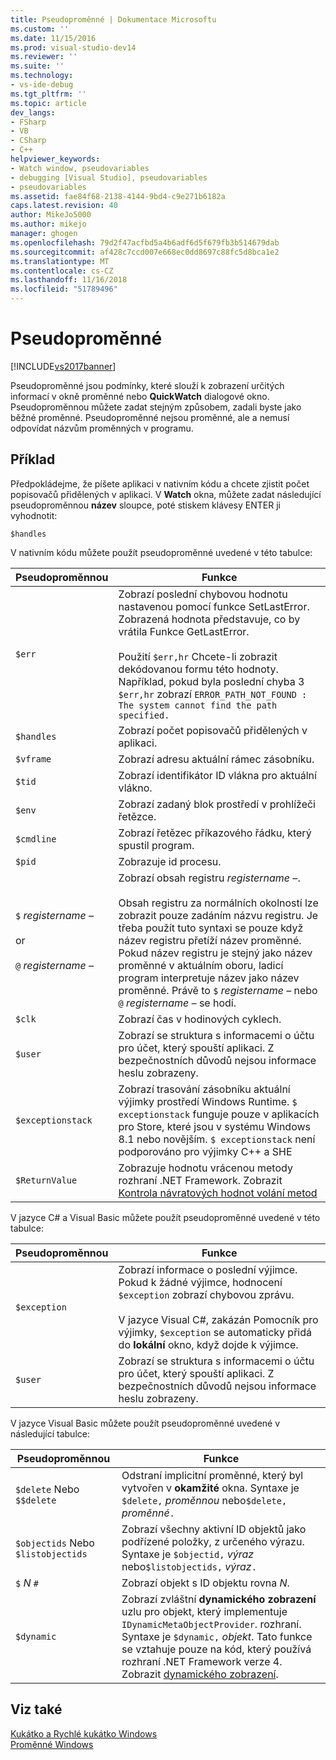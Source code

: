 ```yaml
---
title: Pseudoproměnné | Dokumentace Microsoftu
ms.custom: ''
ms.date: 11/15/2016
ms.prod: visual-studio-dev14
ms.reviewer: ''
ms.suite: ''
ms.technology:
- vs-ide-debug
ms.tgt_pltfrm: ''
ms.topic: article
dev_langs:
- FSharp
- VB
- CSharp
- C++
helpviewer_keywords:
- Watch window, pseudovariables
- debugging [Visual Studio], pseudovariables
- pseudovariables
ms.assetid: fae84f68-2138-4144-9bd4-c9e271b6182a
caps.latest.revision: 40
author: MikeJo5000
ms.author: mikejo
manager: ghogen
ms.openlocfilehash: 79d2f47acfbd5a4b6adf6d5f679fb3b514679dab
ms.sourcegitcommit: af428c7ccd007e668ec0dd8697c88fc5d8bca1e2
ms.translationtype: MT
ms.contentlocale: cs-CZ
ms.lasthandoff: 11/16/2018
ms.locfileid: "51789496"
---
```

# <a name="pseudovariables"></a>Pseudoproměnné
[!INCLUDE[vs2017banner](../includes/vs2017banner.md)]

Pseudoproměnné jsou podmínky, které slouží k zobrazení určitých informací v okně proměnné nebo **QuickWatch** dialogové okno. Pseudoproměnnou můžete zadat stejným způsobem, zadali byste jako běžné proměnné. Pseudoproměnné nejsou proměnné, ale a nemusí odpovídat názvům proměnných v programu.  
  
## <a name="example"></a>Příklad  
 Předpokládejme, že píšete aplikaci v nativním kódu a chcete zjistit počet popisovačů přidělených v aplikaci. V **Watch** okna, můžete zadat následující pseudoproměnnou **název** sloupce, poté stiskem klávesy ENTER ji vyhodnotit:  
  
```  
$handles  
```  
  
 V nativním kódu můžete použít pseudoproměnné uvedené v této tabulce:  
  
|Pseudoproměnnou|Funkce|  
|--------------------|--------------|  
|`$err`|Zobrazí poslední chybovou hodnotu nastavenou pomocí funkce SetLastError. Zobrazená hodnota představuje, co by vrátila Funkce GetLastError.<br /><br /> Použití `$err,hr` Chcete-li zobrazit dekódovanou formu této hodnoty. Například, pokud byla poslední chyba 3 `$err,hr` zobrazí `ERROR_PATH_NOT_FOUND : The system cannot find the path specified.`|  
|`$handles`|Zobrazí počet popisovačů přidělených v aplikaci.|  
|`$vframe`|Zobrazí adresu aktuální rámec zásobníku.|  
|`$tid`|Zobrazí identifikátor ID vlákna pro aktuální vlákno.|  
|`$env`|Zobrazí zadaný blok prostředí v prohlížeči řetězce.|  
|`$cmdline`|Zobrazí řetězec příkazového řádku, který spustil program.|  
|`$pid`|Zobrazuje id procesu.|  
|`$` *registername –*<br /><br /> or<br /><br /> `@` *registername –*|Zobrazí obsah registru *registername –*.<br /><br /> Obsah registru za normálních okolností lze zobrazit pouze zadáním názvu registru. Je třeba použít tuto syntaxi se pouze když název registru přetíží název proměnné. Pokud název registru je stejný jako název proměnné v aktuálním oboru, ladicí program interpretuje název jako název proměnné. Právě to `$` *registername –* nebo `@` *registername –* se hodí.|  
|`$clk`|Zobrazí čas v hodinových cyklech.|  
|`$user`|Zobrazí se struktura s informacemi o účtu pro účet, který spouští aplikaci. Z bezpečnostních důvodů nejsou informace heslu zobrazeny.|  
|`$exceptionstack`|Zobrazí trasování zásobníku aktuální výjimky prostředí Windows Runtime. `$ exceptionstack` funguje pouze v aplikacích pro Store, které jsou v systému Windows 8.1 nebo novějším. `$ exceptionstack` není podporováno pro výjimky C++ a SHE|  
|`$ReturnValue`|Zobrazuje hodnotu vrácenou metody rozhraní .NET Framework. Zobrazit [Kontrola návratových hodnot volání metod](http://msdn.microsoft.com/library/e3245b37-8e2e-4200-ba84-133726e95f1f)|  
  
 V jazyce C# a Visual Basic můžete použít pseudoproměnné uvedené v této tabulce:  
  
|Pseudoproměnnou|Funkce|  
|--------------------|--------------|  
|`$exception`|Zobrazí informace o poslední výjimce. Pokud k žádné výjimce, hodnocení `$exception` zobrazí chybovou zprávu.<br /><br /> V jazyce Visual C#, zakázán Pomocník pro výjimky, `$exception` se automaticky přidá do **lokální** okno, když dojde k výjimce.|  
|`$user`|Zobrazí se struktura s informacemi o účtu pro účet, který spouští aplikaci. Z bezpečnostních důvodů nejsou informace heslu zobrazeny.|  
  
 V jazyce Visual Basic můžete použít pseudoproměnné uvedené v následující tabulce:  
  
|Pseudoproměnnou|Funkce|  
|--------------------|--------------|  
|`$delete` Nebo `$$delete`|Odstraní implicitní proměnné, který byl vytvořen v **okamžité** okna. Syntaxe je `$delete,` *proměnnou* nebo`$delete,` *proměnné*`.`|  
|`$objectids` Nebo `$listobjectids`|Zobrazí všechny aktivní ID objektů jako podřízené položky, z určeného výrazu. Syntaxe je `$objectid,` *výraz* nebo`$listobjectids,` *výraz*`.`|  
|`$` *N* `#`|Zobrazí objekt s ID objektu rovna *N*.|  
|`$dynamic`|Zobrazí zvláštní **dynamického zobrazení** uzlu pro objekt, který implementuje `IDynamicMetaObjectProvider`. rozhraní. Syntaxe je `$dynamic,` *objekt*. Tato funkce se vztahuje pouze na kód, který používá rozhraní .NET Framework verze 4. Zobrazit [dynamického zobrazení](http://msdn.microsoft.com/library/4c851b17-2c12-46a0-9828-eb6ea6f5c563).|  
  
## <a name="see-also"></a>Viz také  
 [Kukátko a Rychlé kukátko Windows](../debugger/watch-and-quickwatch-windows.md)   
 [Proměnné Windows](http://msdn.microsoft.com/library/ce0a67f6-2502-4b7a-ba45-cc32f8aeba3e)





